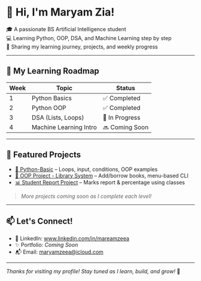 # 👋 Hi, I'm Maryam Zia!

🎓 A passionate BS Artificial Intelligence student  
💻 Learning Python, OOP, DSA, and Machine Learning step by step  
🚀 Sharing my learning journey, projects, and weekly progress

---

## 🧠 My Learning Roadmap

| Week | Topic                  | Status        |
|------|------------------------|---------------|
| 1    | Python Basics          | ✅ Completed   |
| 2    | Python OOP             | ✅ Completed   |
| 3    | DSA (Lists, Loops)     | 🔄 In Progress |
| 4    | Machine Learning Intro | 🔜 Coming Soon |

---

## 📌 Featured Projects

- [📘 Python-Basic](https://github.com/maryamzeea/Python-Basic) – Loops, input, conditions, OOP examples  
- [🧾 OOP Project - Library System](https://github.com/maryamzeea/Python-Basic/blob/main/oop_library_system.py) – Add/borrow books, menu-based CLI  
- [📊 Student Report Project](https://github.com/maryamzeea/Python-Basic/blob/main/oop_project.py) – Marks report & percentage using classes

> *More projects coming soon as I complete each level!*

---

## 📫 Let's Connect!

- 💼 LinkedIn: www.linkedin.com/in/mareamzeea
- ✨ Portfolio: _Coming Soon_
- 📬 Email: maryamzeea@icloud.com

---

_Thanks for visiting my profile! Stay tuned as I learn, build, and grow!_ 🌱
